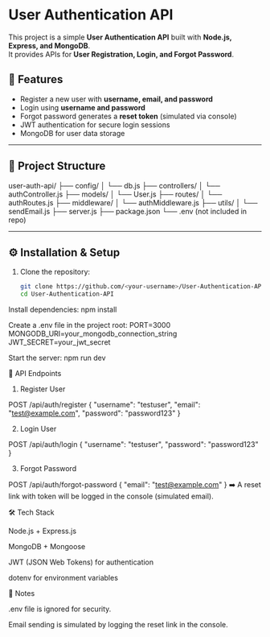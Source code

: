 # User Authentication API

This project is a simple **User Authentication API** built with **Node.js, Express, and MongoDB**.  
It provides APIs for **User Registration, Login, and Forgot Password**.  

## 🚀 Features
- Register a new user with **username, email, and password**
- Login using **username and password**
- Forgot password generates a **reset token** (simulated via console)
- JWT authentication for secure login sessions
- MongoDB for user data storage

---

## 📂 Project Structure
user-auth-api/
├── config/
│ └── db.js
├── controllers/
│ └── authController.js
├── models/
│ └── User.js
├── routes/
│ └── authRoutes.js
├── middleware/
│ └── authMiddleware.js
├── utils/
│ └── sendEmail.js
├── server.js
├── package.json
└── .env (not included in repo)


---

## ⚙️ Installation & Setup

1. Clone the repository:
   ```bash
   git clone https://github.com/<your-username>/User-Authentication-API.git
   cd User-Authentication-API
   
Install dependencies:
npm install

Create a .env file in the project root:
PORT=3000
MONGODB_URI=your_mongodb_connection_string
JWT_SECRET=your_jwt_secret

Start the server:
npm run dev

📌 API Endpoints
1. Register User

POST /api/auth/register
{
  "username": "testuser",
  "email": "test@example.com",
  "password": "password123"
}

2. Login User

POST /api/auth/login
{
  "username": "testuser",
  "password": "password123"
}

3. Forgot Password

POST /api/auth/forgot-password
{
  "email": "test@example.com"
}
➡️ A reset link with token will be logged in the console (simulated email).

🛠️ Tech Stack

Node.js + Express.js

MongoDB + Mongoose

JWT (JSON Web Tokens) for authentication

dotenv for environment variables

📌 Notes

.env file is ignored for security.

Email sending is simulated by logging the reset link in the console.
